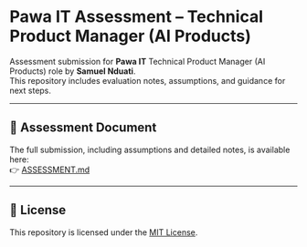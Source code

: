 # Pawa IT Assessment – Technical Product Manager (AI Products)

Assessment submission for **Pawa IT** Technical Product Manager (AI Products) role by **Samuel Nduati**.  
This repository includes evaluation notes, assumptions, and guidance for next steps.

---

## 📄 Assessment Document
The full submission, including assumptions and detailed notes, is available here:  
👉 [ASSESSMENT.md](./ASSESSMENT.md)

---

## 📜 License
This repository is licensed under the [MIT License](./LICENSE).
